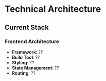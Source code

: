 # Technical Architecture

## Current Stack

### Frontend Architecture
- **Framework**: ??
- **Build Tool**: ??
- **Styling**: ??
- **State Management**: ??
- **Routing**: ??
